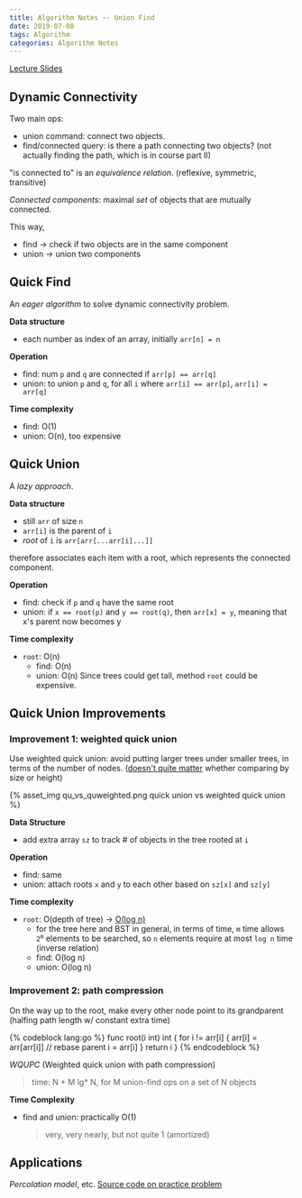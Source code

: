 ```yaml
---
title: Algorithm Notes -- Union Find
date: 2019-07-08
tags: Algorithm
categories: Algorithm Notes
---
```


[Lecture Slides](https://d3c33hcgiwev3.cloudfront.net/_b65e7611894ba175de27bd14793f894a_15UnionFind.pdf?Expires=1566000000&Signature=DPVm7YGkF74ygGv6se5SQSbeQHlKk8uGqWqUyiiR2ZXw91-Jslhq1RZFK~ZLNr9KJVv6sqgFj3ms19TjdJz6luED7icOiskd65vLy9yA4wdAGGQFvYDKwy5TuL1YTpwQIMyNQsmMjEzQ2W4j7iQ5UPA2FhshEsQkVqpLCvbqLiI_&Key-Pair-Id=APKAJLTNE6QMUY6HBC5A)

## Dynamic Connectivity
Two main ops:
- union command: connect two objects.
- find/connected query: is there a path connecting two objects?
	(not actually finding the path, which is in course part II)

<!-- more -->

"is connected to" is an *equivalence relation*. (reflexive, symmetric, transitive)

*Connected components*: maximal *set* of objects that are mutually connected.

This way,
- find -> check if two objects are in the same component
- union -> union two components


## Quick Find
An *eager algorithm* to solve dynamic connectivity problem.

**Data structure**
- each number as index of an array, initially `arr[n] = n`

**Operation**
- find: num `p` and `q` are connected if `arr[p] == arr[q]`
- union: to union `p` and `q`, for all `i` where `arr[i] == arr[p]`, `arr[i] = arr[q]`

**Time complexity**
- find: O(1)
- union: O(n), too expensive


## Quick Union
A *lazy approach*.

**Data structure**
- still `arr` of size `n`
- `arr[i]` is the parent of `i`
- *root* of `i` is `arr[arr[...arr[i]...]]`

therefore associates each item with a root, which represents the connected component.

**Operation**
- find: check if `p` and `q` have the same root
- union: if `x == root(p)` and `y == root(q)`, then `arr[x] = y`, meaning that x's parent now becomes y

**Time complexity**
- `root`: O(n)
	- find: O(n)
	- union: O(n)
Since trees could get tall, method `root` could be expensive.


## Quick Union Improvements

### Improvement 1: weighted quick union
Use weighted quick union: avoid putting larger trees under smaller trees, in terms of the number of nodes. ([doesn't quite matter](https://stackoverflow.com/a/30958496/10467797) whether comparing by size or height)

{% asset_img qu_vs_quweighted.png quick union vs weighted quick union %}

**Data Structure**
- add extra array `sz` to track # of objects in the tree rooted at `i`

**Operation**
- find: same
- union: attach roots `x` and `y` to each other based on `sz[x]` and `sz[y]`

**Time complexity**
- `root`: O(depth of tree) -> [O(log n)](https://stackoverflow.com/a/2307330/10467797)
	- for the tree here and BST in general, in terms of time, `m` time allows <code>2<sup>m</sup></code> elements to be searched, so `n` elements require at most `log n` time (inverse relation)
	- find: O(log n)
	- union: O(log n)


### Improvement 2: path compression
On the way up to the root, make every other node point to its grandparent (halfing path length w/ constant extra time)

{% codeblock lang:go %}
func root(i int) int {
	for i != arr[i] {
		arr[i] = arr[arr[i]] // rebase parent
		i = arr[i]
	}
	return i
}
{% endcodeblock %}

*WQUPC* (Weighted quick union with path compression)
> time: N + M lg* N, for M union-find ops on a set of N objects

**Time Complexity**
- find and union: practically O(1)

	> very, very nearly, but not quite 1 (amortized)


## Applications
*Percolation model*, etc.
[Source code on practice problem](https://github.com/sgrayrw/alg-practices)
